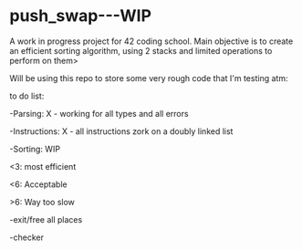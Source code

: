 # push_swap---WIP

A work in progress project for 42 coding school. Main objective is to create an efficient sorting algorithm, using 2 stacks and limited operations to perform on them>

Will be using this repo to store some very rough code that I'm testing atm:

to do list:

 -Parsing: X - working for all types and all errors
 
 -Instructions: X - all instructions zork on a doubly linked list
 
 -Sorting: WIP
 
 <3: most efficient
 
 <6: Acceptable
 
 \>6: Way too slow
 
 -exit/free all places
 
 -checker
 
 
